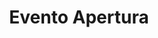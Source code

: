 ---
title: "Evento Apertura"
name: "Evento Apertura"
address: "Via della Vasca Navale, 84"
coverImage: "images/events/roma-tre-rettorato.png"
day: "monday"
weight: 1
start_time: "09:00"
end_time: "10:30"
speakers:
  - "mario-rossi"
  - "guest-1"
  - "guest-1"
  - "mario-rossi"
  - "guest-1"
  - "guest-1"
  - "mario-rossi"
  - "guest-1"
  - "guest-1"

---